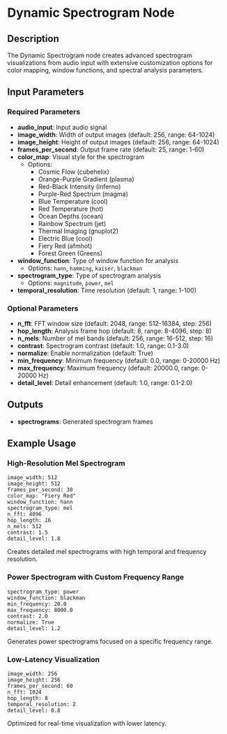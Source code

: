# Dynamic Spectrogram Node

## Description
The Dynamic Spectrogram node creates advanced spectrogram visualizations from audio input with extensive customization options for color mapping, window functions, and spectral analysis parameters.

## Input Parameters

### Required Parameters
- **audio_input**: Input audio signal
- **image_width**: Width of output images (default: 256, range: 64-1024)
- **image_height**: Height of output images (default: 256, range: 64-1024)
- **frames_per_second**: Output frame rate (default: 25, range: 1-60)
- **color_map**: Visual style for the spectrogram
  - Options:
    - Cosmic Flow (cubehelix)
    - Orange-Purple Gradient (plasma)
    - Red-Black Intensity (inferno)
    - Purple-Red Spectrum (magma)
    - Blue Temperature (cool)
    - Red Temperature (hot)
    - Ocean Depths (ocean)
    - Rainbow Spectrum (jet)
    - Thermal Imaging (gnuplot2)
    - Electric Blue (cool)
    - Fiery Red (afmhot)
    - Forest Green (Greens)
- **window_function**: Type of window function for analysis
  - Options: `hann`, `hamming`, `kaiser`, `blackman`
- **spectrogram_type**: Type of spectrogram analysis
  - Options: `magnitude`, `power`, `mel`
- **temporal_resolution**: Time resolution (default: 1, range: 1-100)

### Optional Parameters
- **n_fft**: FFT window size (default: 2048, range: 512-16384, step: 256)
- **hop_length**: Analysis frame hop (default: 8, range: 8-4096, step: 8)
- **n_mels**: Number of mel bands (default: 256, range: 16-512, step: 16)
- **contrast**: Spectrogram contrast (default: 1.0, range: 0.1-3.0)
- **normalize**: Enable normalization (default: True)
- **min_frequency**: Minimum frequency (default: 0.0, range: 0-20000 Hz)
- **max_frequency**: Maximum frequency (default: 20000.0, range: 0-20000 Hz)
- **detail_level**: Detail enhancement (default: 1.0, range: 0.1-2.0)

## Outputs
- **spectrograms**: Generated spectrogram frames

## Example Usage

### High-Resolution Mel Spectrogram
```
image_width: 512
image_height: 512
frames_per_second: 30
color_map: "Fiery Red"
window_function: hann
spectrogram_type: mel
n_fft: 4096
hop_length: 16
n_mels: 512
contrast: 1.5
detail_level: 1.8
```
Creates detailed mel spectrograms with high temporal and frequency resolution.

### Power Spectrogram with Custom Frequency Range
```
spectrogram_type: power
window_function: blackman
min_frequency: 20.0
max_frequency: 8000.0
contrast: 2.0
normalize: True
detail_level: 1.2
```
Generates power spectrograms focused on a specific frequency range.

### Low-Latency Visualization
```
image_width: 256
image_height: 256
frames_per_second: 60
n_fft: 1024
hop_length: 8
temporal_resolution: 2
detail_level: 0.8
```
Optimized for real-time visualization with lower latency.
